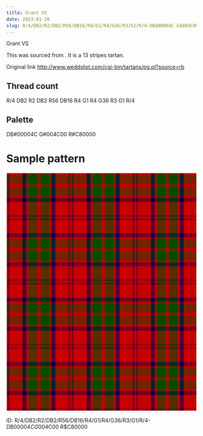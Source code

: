 ```yaml
---
title: Grant VS
date: 2023-01-28
slug: R/4/DB2/R2/DB2/R56/DB16/R4/G1/R4/G36/R3/G1/R/4-DB$00004C G$004C00 R$C80000
---
```

Grant VS

This was sourced from <no value>.  It is a 13 stripes tartan.

Original link http://www.weddslist.com/cgi-bin/tartans/pg.pl?source=rb

## Thread count
R/4 DB2 R2 DB2 R56 DB16 R4 G1 R4 G36 R3 G1 R/4

## Palette
DB#00004C G#004C00 R#C80000

# Sample pattern

![Tartan detail](tartan.png "R/4 DB2 R2 DB2 R56 DB16 R4 G1 R4 G36 R3 G1 R/4 tartan")

ID: R/4/DB2/R2/DB2/R56/DB16/R4/G1/R4/G36/R3/G1/R/4-DB$00004C G$004C00 R$C80000